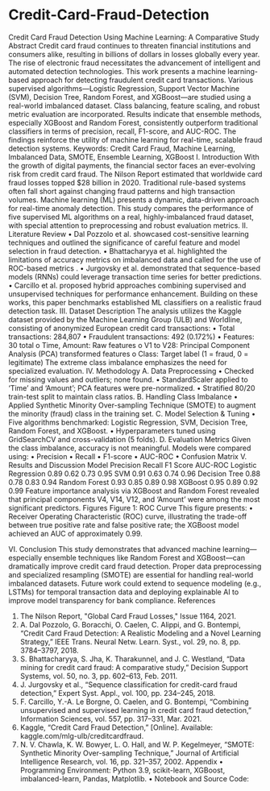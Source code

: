 # Credit-Card-Fraud-Detection
Credit Card Fraud Detection Using Machine Learning: A Comparative Study
Abstract
Credit card fraud continues to threaten financial institutions and consumers alike, resulting in billions of dollars in losses globally every year. The rise of electronic fraud necessitates the advancement of intelligent and automated detection technologies. This work presents a machine learning-based approach for detecting fraudulent credit card transactions. Various supervised algorithms—Logistic Regression, Support Vector Machine (SVM), Decision Tree, Random Forest, and XGBoost—are studied using a real-world imbalanced dataset. Class balancing, feature scaling, and robust metric evaluation are incorporated. Results indicate that ensemble methods, especially XGBoost and Random Forest, consistently outperform traditional classifiers in terms of precision, recall, F1-score, and AUC-ROC. The findings reinforce the utility of machine learning for real-time, scalable fraud detection systems.
Keywords: Credit Card Fraud, Machine Learning, Imbalanced Data, SMOTE, Ensemble Learning, XGBoost
I. Introduction
With the growth of digital payments, the financial sector faces an ever-evolving risk from credit card fraud. The Nilson Report estimated that worldwide card fraud losses topped $28 billion in 2020. Traditional rule-based systems often fall short against changing fraud patterns and high transaction volumes. Machine learning (ML) presents a dynamic, data-driven approach for real-time anomaly detection.
This study compares the performance of five supervised ML algorithms on a real, highly-imbalanced fraud dataset, with special attention to preprocessing and robust evaluation metrics.
II. Literature Review
•	Dal Pozzolo et al. showcased cost-sensitive learning techniques and outlined the significance of careful feature and model selection in fraud detection.
•	Bhattacharyya et al. highlighted the limitations of accuracy metrics on imbalanced data and called for the use of ROC-based metrics .
•	Jurgovsky et al. demonstrated that sequence-based models (RNNs) could leverage transaction time series for better predictions.
•	Carcillo et al. proposed hybrid approaches combining supervised and unsupervised techniques for performance enhancement.
Building on these works, this paper benchmarks established ML classifiers on a realistic fraud detection task.
III. Dataset Description
The analysis utilizes the Kaggle dataset provided by the Machine Learning Group (ULB) and Worldline, consisting of anonymized European credit card transactions:
•	Total transactions: 284,807
•	Fraudulent transactions: 492 (0.172%)
•	Features: 30 total
o	Time, Amount: Raw features
o	V1 to V28: Principal Component Analysis (PCA) transformed features
o	Class: Target label (1 = fraud, 0 = legitimate)
The extreme class imbalance emphasizes the need for specialized evaluation.
IV. Methodology
A. Data Preprocessing
•	Checked for missing values and outliers; none found.
•	StandardScaler applied to ‘Time’ and ‘Amount’; PCA features were pre-normalized.
•	Stratified 80/20 train-test split to maintain class ratios.
B. Handling Class Imbalance
•	Applied Synthetic Minority Over-sampling Technique (SMOTE) to augment the minority (fraud) class in the training set.
C. Model Selection & Tuning
•	Five algorithms benchmarked: Logistic Regression, SVM, Decision Tree, Random Forest, and XGBoost.
•	Hyperparameters tuned using GridSearchCV and cross-validation (5 folds).
D. Evaluation Metrics
Given the class imbalance, accuracy is not meaningful. Models were compared using:
•	Precision
•	Recall
•	F1-score
•	AUC-ROC
•	Confusion Matrix
V. Results and Discussion
Model	Precision	Recall	F1 Score	AUC-ROC
Logistic Regression	0.89	0.62	0.73	0.95
SVM	0.91	0.63	0.74	0.96
Decision Tree	0.88	0.78	0.83	0.94
Random Forest	0.93	0.85	0.89	0.98
XGBoost	0.95	0.89	0.92	0.99
Feature importance analysis via XGBoost and Random Forest revealed that principal components V4, V14, V12, and ‘Amount’ were among the most significant predictors.
Figures
Figure 1: ROC Curve 
This figure presents:
•	Receiver Operating Characteristic (ROC) curve, illustrating the trade-off between true positive rate and false positive rate; the XGBoost model achieved an AUC of approximately 0.99.
 
VI. Conclusion
This study demonstrates that advanced machine learning—especially ensemble techniques like Random Forest and XGBoost—can dramatically improve credit card fraud detection. Proper data preprocessing and specialized resampling (SMOTE) are essential for handling real-world imbalanced datasets. Future work could extend to sequence modeling (e.g., LSTMs) for temporal transaction data and deploying explainable AI to improve model transparency for bank compliance.
References
1.	The Nilson Report, "Global Card Fraud Losses," Issue 1164, 2021.
2.	A. Dal Pozzolo, G. Boracchi, O. Caelen, C. Alippi, and G. Bontempi, “Credit Card Fraud Detection: A Realistic Modeling and a Novel Learning Strategy,” IEEE Trans. Neural Netw. Learn. Syst., vol. 29, no. 8, pp. 3784–3797, 2018.
3.	S. Bhattacharyya, S. Jha, K. Tharakunnel, and J. C. Westland, “Data mining for credit card fraud: A comparative study,” Decision Support Systems, vol. 50, no. 3, pp. 602–613, Feb. 2011.
4.	J. Jurgovsky et al., “Sequence classification for credit-card fraud detection,” Expert Syst. Appl., vol. 100, pp. 234–245, 2018.
5.	F. Carcillo, Y.-A. Le Borgne, O. Caelen, and G. Bontempi, “Combining unsupervised and supervised learning in credit card fraud detection,” Information Sciences, vol. 557, pp. 317–331, Mar. 2021.
6.	Kaggle, “Credit Card Fraud Detection,” [Online]. Available: kaggle.com/mlg-ulb/creditcardfraud.
7.	N. V. Chawla, K. W. Bowyer, L. O. Hall, and W. P. Kegelmeyer, “SMOTE: Synthetic Minority Over-sampling Technique,” Journal of Artificial Intelligence Research, vol. 16, pp. 321–357, 2002.
Appendix
•	Programming Environment: Python 3.9, scikit-learn, XGBoost, imbalanced-learn, Pandas, Matplotlib.
•	Notebook and Source Code: 

